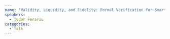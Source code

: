 ```yaml
---
name: 'Validity, Liquidity, and Fidelity: Formal Verification for Smart Contracts in Cardano'
speakers:
  - Tudor Ferariu
categories:
  - Talk
---
```

